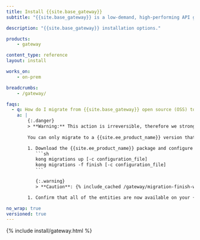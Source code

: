 ```yaml
---
title: Install {{site.base_gateway}}
subtitle: "{{site.base_gateway}} is a low-demand, high-performing API gateway. You can set up {{site.base_gateway}} with Konnect, or install it on various self-managed systems."

description: "{{site.base_gateway}} installation options."

products:
    - gateway

content_type: reference
layout: install

works_on:
    - on-prem

breadcrumbs:
    - /gateway/

faqs:
  - q: How do I migrate from {{site.base_gateway}} open source (OSS) to {{site.base_gateway}} Enterprise?
    a: |
        {:.danger}
        > **Warning:** This action is irreversible, therefore we strongly recommend to backing up your production data before migrating from {{site.ce_product_name}} to {{site.ee_product_name}}.
        
        You can only migrate to a {{site.ee_product_name}} version that supports the same {{site.ce_product_name}} version. For example, if you want to migrate to {{site.ee_product_name}} 3.10, you must upgrade to {{site.ce_product_name}} 3.10 first.

        1. Download the {{site.ee_product_name}} package and configure it to point to the same data store as your {{site.ce_product_name}} node. The migration command expects the data store to be up to date on any pending migration:
           ```sh
           kong migrations up [-c configuration_file]
           kong migrations -f finish [-c configuration_file]
           ```

           {:.warning}
           > **Caution**: {% include_cached /gateway/migration-finish-warning.md %}

        1. Confirm that all of the entities are now available on your {{site.ee_product_name}} node.

no_wrap: true
versioned: true
---
```


{% include install/gateway.html %}
